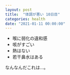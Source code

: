 ```yaml
---
layout: post
title:  "体調が悪い 10日目"
categories: health
date: "2021-01-11 00:00:00"
---
```


- 喉に弱化の違和感
- 咳がすごい
- 熱はない
- 若干鼻水はある

なんなんだこれは...。
